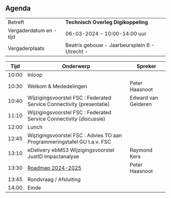 ## Agenda

|  |   |
|------------------------|-------------------------------------| 
| Betreft  | **Technisch Overleg Digikoppeling** |
| Vergaderdatum en -tijd | 06-03-2024 - 10:00-14:00 uur  |
| Vergaderplaats  | Beatrix gebouw - Jaarbeursplein 6 - Utrecht - |


| Tijd | Onderwerp |Spreker|
| --- | --- | --- |
| 10:00 | Inloop        | 
| 10:30 | Welkom & Mededelingen        |    Peter Haasnoot |
| 10:40 | Wijzigingsvoorstel FSC : Federated Service Connectivity (presentatie) |Edward van Gelderen |
| 11:10 | Wijzigingsvoorstel FSC : Federated Service Connectivity (discussie) |
| 12:00 | Lunch|
| 12:45 | Wijzigingsvoorstel FSC : Advies TO aan Programmeringstafel GU t.a.v. FSC|| 
| 13:10 | eDelivery ebMS3 Wijzigingsvoorstel JustID impactanalyse|Raymond Kers|
| 13:30 | [Roadmap 2024-2025](https://github.com/Logius-standaarden/Digikoppeling-Algemeen/blob/roadmap_2024-2026/Digikoppeling_Roadmap_2024_2025.md#tijdlijn-roadmap-digikoppeling-standaarden) |Peter Haasnoot|
| 13:45 | Rondvraag / Afsluiting |
| 14:00 | Einde |
